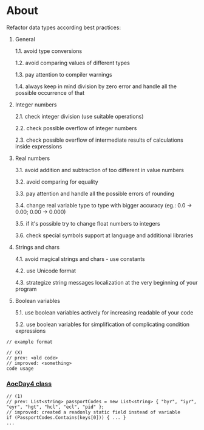# About

Refactor data types according best practices:

1. General
   
    1.1. avoid type conversions
   
    1.2. avoid comparing values of different types
   
    1.3. pay attention to compiler warnings
   
    1.4. always keep in mind division by zero error and handle all the possible occurrence of that
   

2. Integer numbers

    2.1. check integer division (use suitable operations)
   
    2.2. check possible overflow of integer numbers
   
    2.3. check possible overflow of intermediate results of calculations inside expressions
   

3. Real numbers

    3.1. avoid addition and subtraction of too different in value numbers
   
    3.2. avoid comparing for equality
   
    3.3. pay attention and handle all the possible errors of rounding
   
    3.4. change real variable type to type with bigger accuracy (eg.: 0.0 -> 0.00; 0.00 -> 0.000)
   
    3.5. if it's possible try to change float numbers to integers
   
    3.6. check special symbols support at language and additional libraries


4. Strings and chars

    4.1. avoid magical strings and chars - use constants
    
    4.2. use Unicode format

    4.3. strategize string messages localization at the very beginning of your program


5. Boolean variables

    5.1. use boolean variables actively for increasing readable of your code

    5.2. use boolean variables for simplification of complicating condition expressions

~~~
// example format

// (X)
// prev: <old code>
// improved: <something>
code usage
~~~

### [AocDay4 class](https://github.com/novikov-ai/clean-code/blob/master/CleanCode/CleanCode/ConstantNames/AocDay4.cs)

~~~
// (1)
// prev: List<string> passportCodes = new List<string> { "byr", "iyr", "eyr", "hgt", "hcl", "ecl", "pid" };  
// improved: created a readonly static field instead of variable
if (PassportCodes.Contains(keys[0])) { ... }
...
~~~